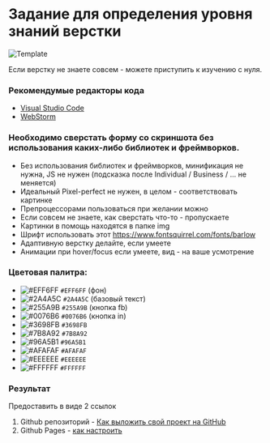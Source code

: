 # Задание для определения уровня знаний верстки

![Template](/template.jpg)

Если верстку не знаете совсем - можете приступить к изучению с нуля.

### Рекомендумые редакторы кода

- [Visual Studio Code](https://code.visualstudio.com/)
- [WebStorm](https://www.jetbrains.com/webstorm/)

### Необходимо сверстать форму со скриншота без использования каких-либо библиотек и фреймворков.

- Без использования библиотек и фреймворков, минификация не нужна, JS не нужен (подсказка после Individual / Business / ... не меняется)
- Идеальный Pixel-perfect не нужен, в целом - соответствовать картинке
- Препроцессорами пользоваться при желании можно
- Если совсем не знаете, как сверстать что-то - пропускаете
- Картинки в помощь находятся в папке img
- Шрифт использовать этот https://www.fontsquirrel.com/fonts/barlow
- Адаптивную верстку делайте, если умеете
- Анимации при hover/focus если умеете, вид - на ваше усмотрение

### Цветовая палитра:

- ![#EFF6FF](https://placehold.it/15/EFF6FF/000000?text=+) `#EFF6FF` (фон)
- ![#2A4A5C](https://placehold.it/15/2A4A5C/000000?text=+) `#2A4A5C` (базовый текст)
- ![#255A9B](https://placehold.it/15/255A9B/000000?text=+) `#255A9B` (кнопка fb)
- ![#0076B6](https://placehold.it/15/0076B6/000000?text=+) `#0076B6` (кнопка in)
- ![#3698FB](https://placehold.it/15/3698FB/000000?text=+) `#3698FB`
- ![#7B8A92](https://placehold.it/15/7B8A92/000000?text=+) `#7B8A92`
- ![#96A5B1](https://placehold.it/15/96A5B1/000000?text=+) `#96A5B1`
- ![#AFAFAF](https://placehold.it/15/AFAFAF/000000?text=+) `#AFAFAF`
- ![#EEEEEE](https://placehold.it/15/EEEEEE/000000?text=+) `#EEEEEE`
- ![#FFFFFF](https://placehold.it/15/FFFFFF/000000?text=+) `#FFFFFF`

### Результат

Предоставить в виде 2 ссылок

1. Github репозиторий - [Как выложить свой проект на GitHub](https://maxsite.org/page/how-to-put-your-project-on-github-com)
2. Github Pages - [как настроить](https://developer.mozilla.org/ru/docs/Learn/Common_questions/Using_Github_pages)
